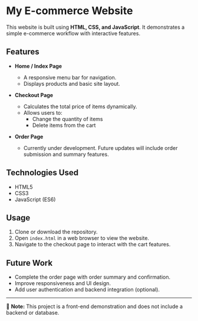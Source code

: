 # My E-commerce Website

This website is built using **HTML, CSS, and JavaScript**. It demonstrates a simple e-commerce workflow with interactive features.

## Features

- **Home / Index Page**  
  - A responsive menu bar for navigation.
  - Displays products and basic site layout.

- **Checkout Page**  
  - Calculates the total price of items dynamically.  
  - Allows users to:
    - Change the quantity of items  
    - Delete items from the cart  

- **Order Page**  
  - Currently under development. Future updates will include order submission and summary features.

## Technologies Used

- HTML5  
- CSS3  
- JavaScript (ES6)

## Usage

1. Clone or download the repository.  
2. Open `index.html` in a web browser to view the website.  
3. Navigate to the checkout page to interact with the cart features.  

## Future Work

- Complete the order page with order summary and confirmation.  
- Improve responsiveness and UI design.  
- Add user authentication and backend integration (optional).

---

🎯 **Note:** This project is a front-end demonstration and does not include a backend or database.
